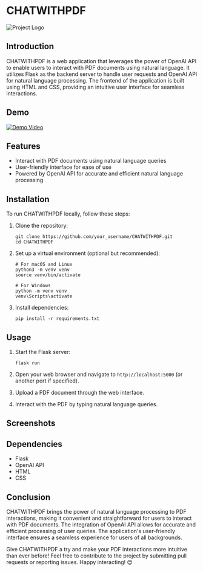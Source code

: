 # CHATWITHPDF

![Project Logo](/path/to/logo.png) <!-- Insert your project logo here -->

## Introduction

CHATWITHPDF is a web application that leverages the power of OpenAI API to enable users to interact with PDF documents using natural language. It utilizes Flask as the backend server to handle user requests and OpenAI API for natural language processing. The frontend of the application is built using HTML and CSS, providing an intuitive user interface for seamless interactions.

## Demo

<!-- Insert a short demonstration video of your project in action. You can either embed the video from YouTube or any other video hosting platform or provide a link to it. -->

[![Demo Video](/path/to/demo_video_thumbnail.png)](https://www.youtube.com/watch?v=your_video_id) <!-- Replace "your_video_id" with the actual video ID -->

## Features

- Interact with PDF documents using natural language queries
- User-friendly interface for ease of use
- Powered by OpenAI API for accurate and efficient natural language processing

## Installation

To run CHATWITHPDF locally, follow these steps:

1. Clone the repository:

   ```
   git clone https://github.com/your_username/CHATWITHPDF.git
   cd CHATWITHPDF
   ```

2. Set up a virtual environment (optional but recommended):

   ```
   # For macOS and Linux
   python3 -m venv venv
   source venv/bin/activate

   # For Windows
   python -m venv venv
   venv\Scripts\activate
   ```

3. Install dependencies:

   ```
   pip install -r requirements.txt
   ```

## Usage

1. Start the Flask server:

   ```
   flask run
   ```

2. Open your web browser and navigate to `http://localhost:5000` (or another port if specified).

3. Upload a PDF document through the web interface.

4. Interact with the PDF by typing natural language queries.

## Screenshots

<!-- Insert relevant screenshots of your web application here, showcasing its features and functionality. -->

## Dependencies

- Flask
- OpenAI API
- HTML
- CSS

## Conclusion

CHATWITHPDF brings the power of natural language processing to PDF interactions, making it convenient and straightforward for users to interact with PDF documents. The integration of OpenAI API allows for accurate and efficient processing of user queries. The application's user-friendly interface ensures a seamless experience for users of all backgrounds.

Give CHATWITHPDF a try and make your PDF interactions more intuitive than ever before! Feel free to contribute to the project by submitting pull requests or reporting issues. Happy interacting! 😊
